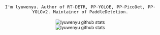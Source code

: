 <!-- ### Hi there 👋 -->


<p align="center">
  <samp>
I'm lyuwenyu. Author of RT-DETR, PP-YOLOE, PP-PicoDet, PP-YOLOv2. Maintainer of PaddleDetetion.
  </samp>
  <br/>
  <br/>
  <img align="center" src="https://github-readme-stats.vercel.app/api?username=lyuwenyu&show_icons=true" alt="lyuwenyu github stats"></img>
  <br/>
  <img align="center" src="https://github-readme-stats.vercel.app/api/top-langs/?username=lyuwenyu" alt="lyuwenyu github stats"></img>
</p>



<!-- <div align="center"> <img src="https://metrics.lecoq.io/lyuwenyu?template=classic&config.timezone=Asia%2FShanghai"> </div> -->

<!--
**lyuwenyu/lyuwenyu** is a ✨ _special_ ✨ repository because its `README.md` (this file) appears on your GitHub profile.

Here are some ideas to get you started:

- 🔭 I’m currently working on ...
- 🌱 I’m currently learning ...
- 👯 I’m looking to collaborate on ...
- 🤔 I’m looking for help with ...
- 💬 Ask me about ...
- 📫 How to reach me: ...
- 😄 Pronouns: ...
- ⚡ Fun fact: ...
-->
